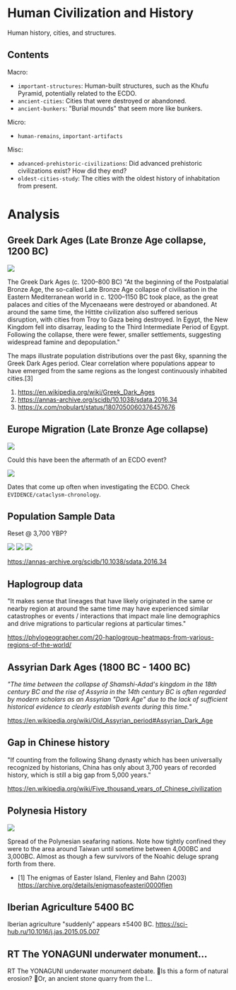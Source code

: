 # Human Civilization and History

Human history, cities, and structures.

## Contents

Macro:
- `important-structures`: Human-built structures, such as the Khufu Pyramid, potentially related to the ECDO.
- `ancient-cities`: Cities that were destroyed or abandoned.
- `ancient-bunkers`: "Burial mounds" that seem more like bunkers.

Micro:
- `human-remains`, `important-artifacts`

Misc:
- `advanced-prehistoric-civilizations`: Did advanced prehistoric civilizations exist? How did they end?
- `oldest-cities-study`: The cities with the oldest history of inhabitation from present.

# Analysis

## Greek Dark Ages (Late Bronze Age collapse, 1200 BC)

![](img/greek-dark-ages.jpg)

The Greek Dark Ages (c. 1200–800 BC) "At the beginning of the Postpalatial Bronze Age, the so-called Late Bronze Age collapse of civilisation in the Eastern Mediterranean world in c. 1200–1150 BC took place, as the great palaces and cities of the Mycenaeans were destroyed or abandoned. At around the same time, the Hittite civilization also suffered serious disruption, with cities from Troy to Gaza being destroyed. In Egypt, the New Kingdom fell into disarray, leading to the Third Intermediate Period of Egypt. Following the collapse, there were fewer, smaller settlements, suggesting widespread famine and depopulation." 

The maps illustrate population distributions over the past 6ky, spanning the Greek Dark Ages period. Clear correlation where populations appear to have emerged from the same regions as the longest continuously inhabited cities.[3]

1. https://en.wikipedia.org/wiki/Greek_Dark_Ages
2. https://annas-archive.org/scidb/10.1038/sdata.2016.34
3. https://x.com/nobulart/status/1807050060376457676

## Europe Migration (Late Bronze Age collapse)

![](img/1200-migrations.jpg)

Could this have been the aftermath of an ECDO event?

![](img/1700-bc.jpg)

Dates that come up often when investigating the ECDO. Check `EVIDENCE/cataclysm-chronology`.

## Population Sample Data

Reset @ 3,700 YBP?

![](img/population-sample1.jpg)
![](img/population-sample2.jpg)
![](img/population-sample3.jpg)

https://annas-archive.org/scidb/10.1038/sdata.2016.34

## Haplogroup data

"It makes sense that lineages that have likely originated in the same or nearby region at around the same time may have experienced similar catastrophes or events / interactions that impact male line demographics and drive migrations to particular regions at particular times."

https://phylogeographer.com/20-haplogroup-heatmaps-from-various-regions-of-the-world/

## Assyrian Dark Ages (1800 BC - 1400 BC)

*"The time between the collapse of Shamshi-Adad's kingdom in the 18th century BC and the rise of Assyria in the 14th century BC is often regarded by modern scholars as an Assyrian "Dark Age" due to the lack of sufficient historical evidence to clearly establish events during this time."*

https://en.wikipedia.org/wiki/Old_Assyrian_period#Assyrian_Dark_Age

## Gap in Chinese history

"If counting from the following Shang dynasty which has been universally recognized by historians, China has only about 3,700 years of recorded history, which is still a big gap from 5,000 years."

https://en.wikipedia.org/wiki/Five_thousand_years_of_Chinese_civilization

## Polynesia History

![](img/polynesian.jpg)

Spread of the Polynesian seafaring nations. Note how tightly confined they were to the area around Taiwan until sometime between 4,000BC and 3,000BC. Almost as though a few survivors of the Noahic deluge sprang forth from there.
- [1] The enigmas of Easter Island, Flenley and Bahn (2003) https://archive.org/details/enigmasofeasteri0000flen

## Iberian Agriculture 5400 BC

Iberian agriculture "suddenly" appears ±5400 BC. https://sci-hub.ru/10.1016/j.jas.2015.05.007

## RT The YONAGUNI underwater monument...

RT The YONAGUNI underwater monument debate. 📍Is this a form of natural erosion? 📍Or, an ancient stone quarry from the l…